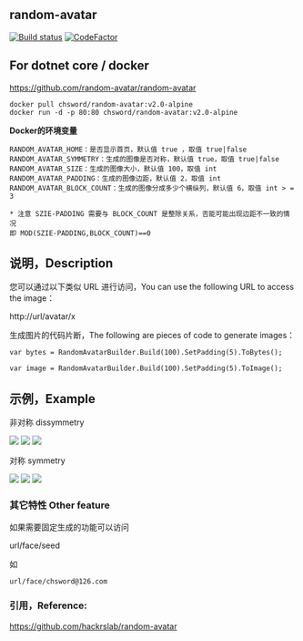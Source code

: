 ## random-avatar

[![Build status](https://ci.appveyor.com/api/projects/status/0y937m1x8g1w6ic6/branch/master?svg=true)](https://ci.appveyor.com/project/chsword/random-avatar/branch/master)
[![CodeFactor](https://www.codefactor.io/repository/github/chsword/random-avatar/badge)](https://www.codefactor.io/repository/github/chsword/random-avatar)

## For dotnet core / docker 

https://github.com/random-avatar/random-avatar

```
docker pull chsword/random-avatar:v2.0-alpine
docker run -d -p 80:80 chsword/random-avatar:v2.0-alpine
```
**Docker的环境变量**
```
RANDOM_AVATAR_HOME：是否显示首页，默认值 true ，取值 true|false
RANDOM_AVATAR_SYMMETRY：生成的图像是否对称，默认值 true，取值 true|false
RANDOM_AVATAR_SIZE：生成的图像大小，默认值 100，取值 int
RANDOM_AVATAR_PADDING：生成的图像边距，默认值 2，取值 int
RANDOM_AVATAR_BLOCK_COUNT：生成的图像分成多少个横纵列，默认值 6，取值 int > = 3
```
```
* 注意 SZIE-PADDING 需要与 BLOCK_COUNT 是整除关系，否能可能出现边距不一致的情况
即 MOD(SZIE-PADDING,BLOCK_COUNT)==0
```

## 说明，Description

您可以通过以下类似 URL 进行访问，You can use the following URL to access the image：

http://url/avatar/x

生成图片的代码片断，The following are pieces of code to generate images：

`var bytes = RandomAvatarBuilder.Build(100).SetPadding(5).ToBytes();`

`var image = RandomAvatarBuilder.Build(100).SetPadding(5).ToImage();`


## 示例，Example

非对称 dissymmetry

![](https://raw.githubusercontent.com/chsword/random-avatar/master/example/1.png)
![](https://raw.githubusercontent.com/chsword/random-avatar/master/example/3.png)
![](https://raw.githubusercontent.com/chsword/random-avatar/master/example/4.png)

对称 symmetry

![](https://raw.githubusercontent.com/chsword/random-avatar/master/example/5.png)
![](https://raw.githubusercontent.com/chsword/random-avatar/master/example/6.png)
![](https://raw.githubusercontent.com/chsword/random-avatar/master/example/7.png)

### 其它特性 Other feature

如果需要固定生成的功能可以访问

url/face/seed

如

`url/face/chsword@126.com`

### 引用，Reference:

https://github.com/hackrslab/random-avatar
